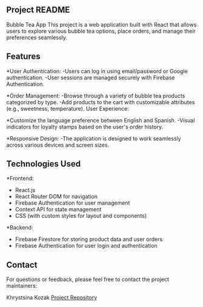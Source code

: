 ## Project README
Bubble Tea App
This project is a web application built with React that allows users to explore various bubble tea options, place orders, and manage their preferences seamlessly.

## Features

*User Authentication:
-Users can log in using email/password or Google authentication.
-User sessions are managed securely with Firebase Authentication.

*Order Management:
-Browse through a variety of bubble tea products categorized by type.
-Add products to the cart with customizable attributes (e.g., sweetness, temperature).
User Experience:

*Customize the language preference between English and Spanish.
-Visual indicators for loyalty stamps based on the user's order history.

*Responsive Design:
-The application is designed to work seamlessly across various devices and screen sizes.

## Technologies Used

*Frontend:
- React.js
- React Router DOM for navigation
- Firebase Authentication for user management
- Context API for state management
- CSS (with custom styles for layout and components)

*Backend:
- Firebase Firestore for storing product data and user orders
- Firebase Authentication for user login and authentication

## Contact
For questions or feedback, please feel free to contact the project maintainers:

Khrystsina Kozak
[Project Repository](https://github.com/Tinunsky/bubble-tea-app)